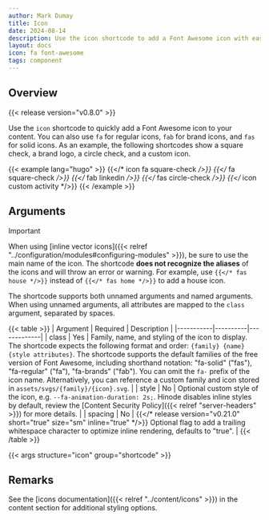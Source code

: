 ```yaml
---
author: Mark Dumay
title: Icon
date: 2024-08-14
description: Use the icon shortcode to add a Font Awesome icon with ease.
layout: docs
icon: fa font-awesome
tags: component
---
```


## Overview

{{< release version="v0.8.0" >}}

Use the `icon` shortcode to quickly add a Font Awesome icon to your content. You can also use `fa` for regular icons, `fab` for brand icons, and `fas` for solid icons. As an example, the following shortcodes show a square check, a brand logo, a circle check, and a custom icon.

<!-- markdownlint-disable MD037 -->
{{< example lang="hugo" >}}
{{</* icon fa square-check */>}}
{{</* fa square-check */>}}
{{</* fab linkedin */>}}
{{</* fas circle-check */>}}
{{</* icon custom activity */>}}
{{< /example >}}
<!-- markdownlint-enable MD037 -->

## Arguments

> [!IMPORTANT]
> When using [inline vector icons]({{< relref "../configuration/modules#configuring-modules" >}}), be sure to use the main name of the icon. The shortcode **does not recognize the aliases** of the icons and will throw an error or warning. For example, use `{{</* fas house */>}}` instead of `{{</* fas home */>}}` to add a house icon.

The shortcode supports both unnamed arguments and named arguments. When using unnamed arguments, all attributes are mapped to the `class` argument, separated by spaces.

<!-- markdownlint-disable MD037 -->
{{< table >}}
| Argument  | Required | Description |
|-----------|----------|-------------|
| class     | Yes | Family, name, and styling of the icon to display. The shortcode expects the following format and order: `{family} {name} {style attributes}`. The shortcode supports the default families of the free version of Font Awesome, including shorthand notation: "fa-solid" ("fas"), "fa-regular" ("fa"), "fa-brands" ("fab"). You can omit the `fa-` prefix of the icon name. Alternatively, you can reference a custom family and icon stored in `assets/svgs/{family}/{icon}.svg`. |
| style     | No | Optional custom style of the icon, e.g. `--fa-animation-duration: 2s;`. Hinode disables inline styles by default, review the [Content Security Policy]({{< relref "server-headers" >}}) for more details. |
| spacing   | No | {{</* release version="v0.21.0" short="true" size="sm" inline="true" */>}} Optional flag to add a trailing whitespace character to optimize inline rendering, defaults to "true". |
{{< /table >}}
<!-- markdownlint-enable MD037 -->

{{< args structure="icon" group="shortcode" >}}

## Remarks

See the [icons documentation]({{< relref "../content/icons" >}}) in the content section for additional styling options.
